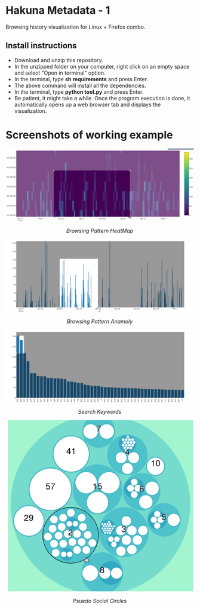 # Hakuna Metadata - 1 
Browsing  history visualization for Linux + Firefox combo.

## Install instructions
- Download and unzip this repository.
- In the unzipped folder on your computer, right click on an empty space and select "Open in terminal" option.
- In the terminal, type **sh requirements** and press Enter.
- The above command will install all the dependencies.
- In the terminal, type **python tool.py** and press Enter.
- Be patient, it might take a while. Once the program execution is done, it automatically opens up a web browser tab and displays the visualization.

# Screenshots of working example

![Browsing Pattern HeatMap](https://github.com/sidtechnical/sidtechnical.github.io/blob/master/assets/images/bh_heatmap.gif?raw=true  "Browsing Pattern HeatMap")  
<p align="center">
    <em>Browsing Pattern HeatMap</em>
</p>

![Browsing Pattern HeatMap](https://github.com/sidtechnical/sidtechnical.github.io/blob/master/assets/images/bh_anamoly.gif?raw=true  "Browsing Pattern Anamoly") 
<p align="center">
    <em>Browsing Pattern Anamoly</em>
</p>


![Browsing Pattern HeatMap](https://github.com/sidtechnical/sidtechnical.github.io/blob/master/assets/images/bh_search.gif?raw=true  "Search Keywords")  
<p align="center">
    <em>Search Keywords</em>
</p>


![Browsing Pattern HeatMap](https://github.com/sidtechnical/sidtechnical.github.io/blob/master/assets/images/bh_soccirc.gif?raw=true  "Psuedo Social Circles")
<p align="center">
    <em>Psuedo Social Circles</em>
</p>

